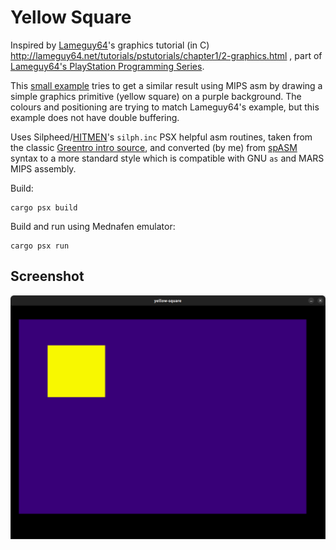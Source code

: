 # Yellow Square

Inspired by [Lameguy64](http://lameguy64.net/)'s graphics tutorial (in C) http://lameguy64.net/tutorials/pstutorials/chapter1/2-graphics.html
, part of [Lameguy64's PlayStation Programming Series](http://lameguy64.net/tutorials/pstutorials/).

This [small example](src/main.s) tries to get a similar result using MIPS asm by drawing a simple graphics primitive (yellow square) on a purple background. The colours and positioning are trying to match Lameguy64's example, but this example does not have double buffering.

Uses Silpheed/[HITMEN](http://hitmen.c02.at/index.html)'s `silph.inc` PSX helpful asm routines, taken from the classic [Greentro intro source](http://hitmen.c02.at/html/psx_sources.html),
and converted (by me) from [spASM](http://www.psxdev.net/forum/viewtopic.php?t=150) syntax to a more standard style which is compatible with GNU `as` and MARS MIPS assembly.

Build:

    cargo psx build


Build and run using Mednafen emulator:

    cargo psx run

## Screenshot

<img alt="screenshot of a yellow square on a purple background running in a PSX emulator" src="img/yellow-square.png" />
